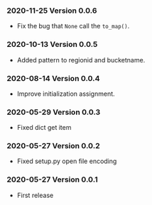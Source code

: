 ### 2020-11-25 Version 0.0.6
* Fix the bug that `None` call the `to_map()`.

### 2020-10-13 Version 0.0.5
* Added pattern to regionid and bucketname.

### 2020-08-14 Version 0.0.4
* Improve initialization assignment.

### 2020-05-29 Version 0.0.3
* Fixed dict get item

### 2020-05-27 Version 0.0.2
* Fixed setup.py open file encoding

### 2020-05-27 Version 0.0.1
* First release
